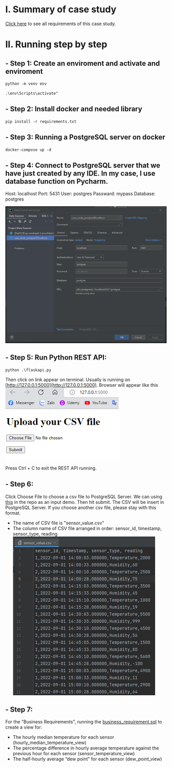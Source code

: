 # I. Summary of case study
[Click here](https://yuthefirst.notion.site/Case-Study-1-Sensor-data-pipeline-using-PostgreSQL-and-Python-based-RESTful-APIs-d723db8cf77047ccb77cc63f8afe5bce) to see all requirements of this case study.

# II. Running step by step
## - Step 1: Create an enviroment and activate and enviroment
```
python -m venv env
```
```
.\env\Scripts\activate"
```
## - Step 2: Install docker and needed library 
```
pip install -r requirements.txt
```
## - Step 3: Running a PostgreSQL server on docker
```
docker-compose up -d
```
## - Step 4: Connect to PostgreSQL server that we have just created by any IDE. In my case, I use database function on Pycharm.
Host: localhost
Port: 5431
User: postgres
Passward: mypass
Database: postgres

![alt text](https://github.com/juliusngcmc/case_study_1/blob/main/readme_image/img.png?raw=true)

## - Step 5: Run Python REST API:
```
python .\flaskapi.py 
```
Then click on link appear on terminal. Usually is running on [http://127.0.0.1:5000](http://127.0.0.1:5000).
Browser will appear like this
![alt text](https://github.com/juliusngcmc/case_study_1/blob/main/readme_image/img_1.png?raw=true)

Press Ctrl + C to exit the REST API running.
## - Step 6: 
Click Choose File to choose a csv file to PostgreSQL Server. We can using [this](https://github.com/juliusngcmc/case_study_1/blob/main/sensor_value.csv) in the repo as an input demo. Then hit submit. The CSV will be insert in PostgreSQL Server.
If you choose another csv file, please stay with this format.
  - The name of CSV file is "sensor_value.csv"
  - The column name of CSV file arranged in order: sensor_id, timestamp, sensor_type, reading
![alt text](https://github.com/juliusngcmc/case_study_1/blob/main/readme_image/img_2.png?raw=true)

## - Step 7:
For the "Business Requirements", running the [business_requirement.sql](https://github.com/juliusngcmc/case_study_1/blob/main/bussiness_requirement.sql) to create a view for:
  - The hourly median temperature for each sensor (hourly_median_temperature_view)
  - The percentage difference in hourly average temperature against the previous hour for each sensor (sensor_temperature_view)
  - The half-hourly average “dew point” for each sensor (dew_point_view)
